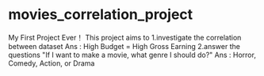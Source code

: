 # movies_correlation_project
My First Project Ever！
This project aims to 
1.investigate the correlation between dataset
    Ans :  High Budget = High Gross Earning
2.answer the questions "If I want to make a movie, what genre I should do?"
    Ans : Horror, Comedy, Action, or Drama
